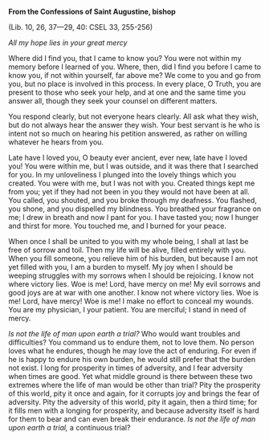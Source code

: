 

**From the Confessions of Saint Augustine, bishop**

(Lib. 10, 26, 37—29, 40: CSEL 33, 255-256)

_All my hope lies in your great mercy_

Where did I find you, that I came to know you? You were not within my memory before I learned of you. Where, then, did I find you before I came to know you, if not within yourself, far above me? We come to you and go from you, but no place is involved in this process. In every place, O Truth, you are present to those who seek your help, and at one and the same time you answer all, though they seek your counsel on different matters.

You respond clearly, but not everyone hears clearly. All ask what they wish, but do not always hear the answer they wish. Your best servant is he who is intent not so much on hearing his petition answered, as rather on willing whatever he hears from you.

Late have I loved you, O beauty ever ancient, ever new, late have I loved you! You were within me, but I was outside, and it was there that I searched for you. In my unloveliness I plunged into the lovely things which you created. You were with me, but I was not with you. Created things kept me from you; yet if they had not been in you they would not have been at all. You called, you shouted, and you broke through my deafness. You flashed, you shone, and you dispelled my blindness. You breathed your fragrance on me; I drew in breath and now I pant for you. I have tasted you; now I hunger and thirst for more. You touched me, and I burned for your peace.

When once I shall be united to you with my whole being, I shall at last be free of sorrow and toil. Then my life will be alive, filled entirely with you. When you fill someone, you relieve him of his burden, but because I am not yet filled with you, I am a burden to myself. My joy when I should be weeping struggles with my sorrows when I should be rejoicing. I know not where victory lies. Woe is me! Lord, have mercy on me! My evil sorrows and good joys are at war with one another. I know not where victory lies. Woe is me! Lord, have mercy! Woe is me! I make no effort to conceal my wounds. You are my physician, I your patient. You are merciful; I stand in need of mercy.

_Is not the life of man upon earth a trial?_ Who would want troubles and difficulties? You command us to endure them, not to love them. No person loves what he endures, though he may love the act of enduring. For even if he is happy to endure his own burden, he would still prefer that the burden not exist. I long for prosperity in times of adversity, and I fear adversity when times are good. Yet what middle ground is there between these two extremes where the life of man would be other than trial? Pity the prosperity of this world, pity it once and again, for it corrupts joy and brings the fear of adversity. Pity the adversity of this world, pity it again, then a third time; for it fills men with a longing for prosperity, and because adversity itself is hard for them to bear and can even break their endurance. _Is not the life of man upon earth a trial,_ a continuous trial?

